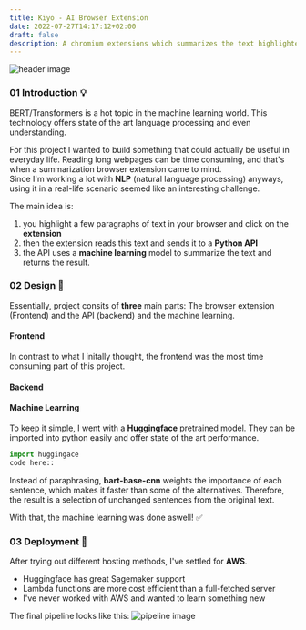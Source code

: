 ```yaml
---
title: Kiyo - AI Browser Extension
date: 2022-07-27T14:17:12+02:00
draft: false 
description: A chromium extensions which summarizes the text highlighted in your browser via AI.
---
```


![header image](/md_img/kiyo_smug.png)


### 01 Introduction 💡
BERT/Transformers is a hot topic in the machine learning world. This technology offers state of the art language processing and even understanding.

For this project I wanted to build something that could actually be useful in everyday life.
Reading long webpages can be time consuming, and that's when a summarization browser extension came to mind.  
Since I'm working a lot with **NLP** (natural language processing) anyways, using it in a real-life scenario seemed like an interesting challenge.

The main idea is:
1. you highlight a few paragraphs of text in your browser and click on the **extension**
2. then the extension reads this text and sends it to a **Python API** 
3. the API uses a **machine learning** model to summarize the text and returns the result.


### 02 Design 📝
Essentially, project consits of **three** main parts: The browser extension (Frontend) and the API (backend) and the machine learning.

#### Frontend
In contrast to what I initally thought, the frontend was the most time consuming part of this project.

#### Backend

#### Machine Learning
To keep it simple, I went with a **Huggingface** pretrained model. They can be imported into python easily and offer state of the art performance.

```py
import huggingace
code here::
```
Instead of paraphrasing, **bart-base-cnn** weights the importance of each sentence, which makes it faster than some of the alternatives. Therefore, the result is a selection of unchanged sentences from the original text.

With that, the machine learning was done aswell! ✅

### 03 Deployment 🚀
After trying out different hosting methods, I've settled for **AWS**. 

- Huggingface has great Sagemaker support
- Lambda functions are more cost efficient than a full-fetched server
- I've never worked with AWS and wanted to learn something new

The final pipeline looks like this:
![pipeline image](/md_img/aws_pipeline.png)
